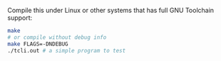Compile this under Linux or other systems that has full GNU Toolchain support:
```bash
make
# or compile without debug info
make FLAGS=-DNDEBUG
./tcli.out # a simple program to test
```
